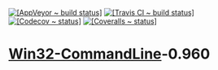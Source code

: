 <!DOCTYPE markdown>
<meta charset="utf-8" content="text/markdown" lang="en">

<!-- "README.mkd" 0.960 (from "PL.#no-dist/README.mkd.PL") -->

[![[AppVeyor ~ build status]](https://ci.appveyor.com/api/projects/status/iw1gvhwo95rbfd4t/branch/master?svg=true)](https://ci.appveyor.com/project/rivy/perl-Win32-CommandLine)
[![[Travis CI ~ build status]](https://travis-ci.org/rivy/perl.Win32-CommandLine.svg?branch=master)](https://travis-ci.org/rivy/perl.Win32-CommandLine)
[![[Codecov ~ status]](https://codecov.io/gh/rivy/perl.Win32-CommandLine/branch/master/graph/badge.svg)](https://codecov.io/gh/rivy/perl.Win32-CommandLine)
[![[Coveralls ~ status]](https://coveralls.io/repos/github/rivy/perl.Win32-CommandLine/badge.svg?branch=master)](https://coveralls.io/github/rivy/perl.Win32-CommandLine?branch=master)

# [Win32-CommandLine](https://metacpan.org/pod/Win32::CommandLine)-0.960
